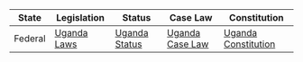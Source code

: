 | State | Legislation | Status | Case Law | Constitution |
|-------|-------------|--------|----------|-------------|
| Federal | [Uganda Laws](https://ulii.org/ug/legislation/consolidated-act) | [Uganda Status](https://ulii.org/ug/legislation/consolidated-act) | [Uganda Case Law](https://ulii.org/ug/judgments) | [Uganda Constitution](https://ulii.org/ug/legislation/consolidated_act/0) |